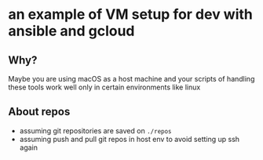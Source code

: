 # an example of VM setup for dev with ansible and gcloud

## Why?
Maybe you are using macOS as a host machine and your scripts of handling these tools work well only in certain environments like linux

## About repos
- assuming git repositories are saved on `./repos`
- assuming push and pull git repos in host env to avoid setting up ssh again
